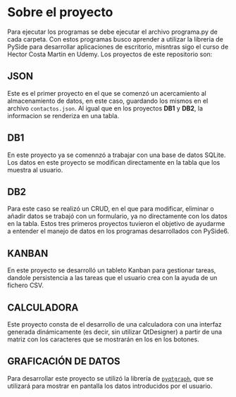 # Sobre el proyecto
Para ejecutar los programas se debe ejecutar el archivo programa.py de cada carpeta.
Con estos programas busco aprender a utilizar la libreria de PySide para desarrollar aplicaciones de escritorio, misntras sigo el curso de Hector Costa Martin en Udemy. Los proyectos de este repositorio son:

## JSON
Este es el primer proyecto en el que se comenzó un acercamiento al almacenamiento de datos, en este caso, guardando los mismos en el archivo `contactos.json`. Al igual que en los proyectos **DB1** y **DB2**, la informacion se renderiza en una tabla.
## DB1
En este proyecto ya se comennzó a trabajar con una base de datos SQLite. Los datos en este proyecto se modifican directamente en la tabla que los muestra al usuario.
## DB2
Para este caso se realizó un CRUD, en el que para modificar, eliminar o añadir datos se trabajó con un formulario, ya no directamente con los datos en la tabla. Estos tres primeros proyectos tuvieron el objetivo de ayudarme a entender el manejo de datos en los programas desarrollados con PySide6.
## KANBAN
En este proyecto se desarrolló un tableto Kanban para gestionar tareas, dandole persistencia a las tareas que el usuario crea con la ayuda de un fichero CSV.
## CALCULADORA
Este proyecto consta de el desarrollo de una calculadora con una interfaz generada dinámicamente (es decir, sin utilizar QtDesigner) a partir de una matriz con los caracteres que se mostrarán en los en los botones.
## GRAFICACIÓN DE DATOS
Para desarrollar este proyecto se utilizó la librería de [`pyqtgraph`](https://www.pyqtgraph.org/), que se utilizará para mostrar en pantalla los datos introducidos por el usuario.
